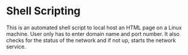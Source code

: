 # Shell Scripting

This is an automated shell script to local host an HTML page on a Linux machine. User only has to enter domain name and port number. It also checks for the status of the network and if not up, starts the network service.
